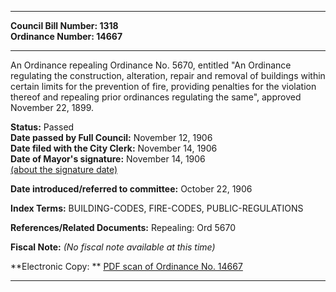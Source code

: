 * * * * *  
  
**Council Bill Number: [](#h0)[](#h2)1318**   
**Ordinance Number: 14667**  
  
* * * * *  
  
An Ordinance repealing Ordinance No. 5670, entitled "An Ordinance regulating the construction, alteration, repair and removal of buildings within certain limits for the prevention of fire, providing penalties for the violation thereof and repealing prior ordinances regulating the same", approved November 22, 1899.  
  
**Status:** Passed   
**Date passed by Full Council:** November 12, 1906   
**Date filed with the City Clerk:** November 14, 1906   
**Date of Mayor's signature:** November 14, 1906   
[(about the signature date)](/~public/approvaldate.htm)   
  
  
**Date introduced/referred to committee:** October 22, 1906   
  
**Index Terms:** BUILDING-CODES, FIRE-CODES, PUBLIC-REGULATIONS  
  
**References/Related Documents:** Repealing: Ord 5670  
  
**Fiscal Note:** *(No fiscal note available at this time)*  
  
**Electronic Copy: ** [PDF scan of Ordinance No. 14667](/~archives/Ordinances/Ord_14667.pdf)  
  
* * * * *  
